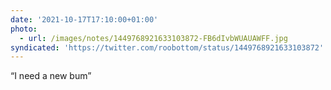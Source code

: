 ```yaml
---
date: '2021-10-17T17:10:00+01:00'
photo:
  - url: /images/notes/1449768921633103872-FB6dIvbWUAUAWFF.jpg
syndicated: 'https://twitter.com/roobottom/status/1449768921633103872'
---
```

“I need a new bum” 
